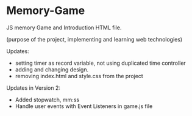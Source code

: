 # Memory-Game
JS memory Game and Introduction HTML file.

(purpose of the project, implementing and learning web technologies)

Updates:
- setting timer as record variable, not using duplicated time controller
- adding and changing design.
- removing index.html and style.css from the project

Updates in Version 2:
- Added stopwatch, mm:ss
- Handle user events with Event Listeners in game.js file

